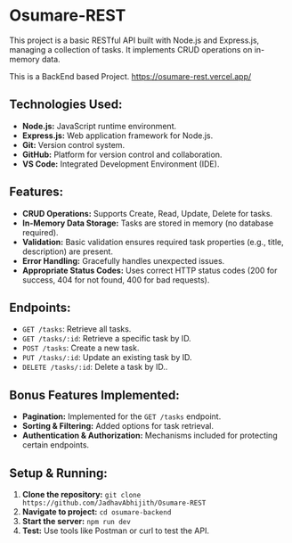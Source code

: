 # Osumare-REST
This project is a basic RESTful API built with Node.js and Express.js, managing a collection of tasks. It implements CRUD operations on in-memory data.

This is a BackEnd based Project.
https://osumare-rest.vercel.app/

## Technologies Used:
* **Node.js:** JavaScript runtime environment.
* **Express.js:** Web application framework for Node.js.
* **Git:** Version control system.
* **GitHub:** Platform for version control and collaboration.
* **VS Code:** Integrated Development Environment (IDE).

## Features:
* **CRUD Operations:** Supports Create, Read, Update, Delete for tasks.
* **In-Memory Data Storage:** Tasks are stored in memory (no database required).
* **Validation:** Basic validation ensures required task properties (e.g., title, description) are present.
* **Error Handling:** Gracefully handles unexpected issues.
* **Appropriate Status Codes:** Uses correct HTTP status codes (200 for success, 404 for not found, 400 for bad requests).

## Endpoints:
* `GET /tasks`: Retrieve all tasks.
* `GET /tasks/:id`: Retrieve a specific task by ID.
* `POST /tasks`: Create a new task.
* `PUT /tasks/:id`: Update an existing task by ID.
* `DELETE /tasks/:id`: Delete a task by ID..

## Bonus Features Implemented:
* **Pagination:** Implemented for the `GET /tasks` endpoint.
* **Sorting & Filtering:** Added options for task retrieval.
* **Authentication & Authorization:** Mechanisms included for protecting certain endpoints.

## Setup & Running:
1.  **Clone the repository:** `git clone https://github.com/JadhavAbhijith/Osumare-REST`
2.  **Navigate to project:** `cd osumare-backend`
3.  **Start the server:** `npm run dev`
4.  **Test:** Use tools like Postman or curl to test the API.

